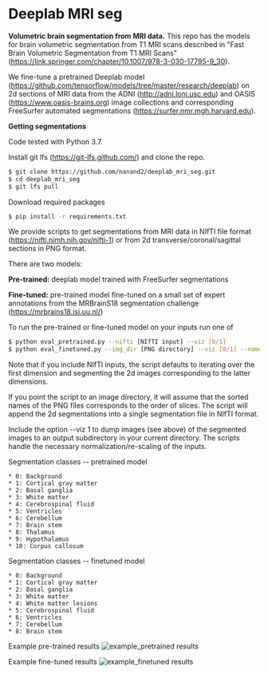 # Deeplab MRI seg

**Volumetric brain segmentation from MRI data.** This repo has the models for brain volumetric segmentation from T1 MRI scans described in "Fast Brain Volumetric Segmentation from T1 MRI Scans" (https://link.springer.com/chapter/10.1007/978-3-030-17795-9_30). 

We fine-tune a pretrained Deeplab model (https://github.com/tensorflow/models/tree/master/research/deeplab) on 2d sections of MRI data from the ADNI (http://adni.loni.usc.edu) and OASIS (https://www.oasis-brains.org) image collections and corresponding FreeSurfer automated segmentations (https://surfer.nmr.mgh.harvard.edu). 



**Getting segmentations**

Code tested with Python 3.7.

Install git lfs (https://git-lfs.github.com/) and clone the repo. 

```bash
$ git clone https://github.com/nanand2/deeplab_mri_seg.git
$ cd deeplab_mri_seg
$ git lfs pull
```

Download required packages
```bash
$ pip install -r requirements.txt
```


We provide scripts to get segmentations from MRI data in NIfTI file format (https://nifti.nimh.nih.gov/nifti-1) or from 2d transverse/coronal/sagittal sections in PNG format.

There are two models:
 
**Pre-trained:** deeplab model trained with FreeSurfer segmentations

**Fine-tuned:** pre-trained model fine-tuned on a small set of expert annotations from the MRBrainS18 segmentation challenge (https://mrbrains18.isi.uu.nl/)


To run the pre-trained or fine-tuned model on your inputs run one of

```bash
$ python eval_pretrained.py --nifti [NIfTI input] --viz [0/1]
$ python eval_finetuned.py --img_dir [PNG directory] --viz [0/1] --name [output name]
```

Note that if you include NIfTI inputs, the script defaults to iterating over the first dimension and segmenting the 2d images corresponding to the latter dimensions.

If you point the script to an image directory, it will assume that the sorted names of the PNG files corresponds to the order of slices. The script will append the 2d segmentations into a single segmentation file in NIfTI format. 

Include the option --viz 1 to dump images (see above) of the segmented images to an output subdirectory in your current directory. The scripts handle the necessary normalization/re-scaling of the inputs.  


Segmentation classes -- pretrained model

    * 0: Background
    * 1: Cortical gray matter
    * 2: Basal ganglia
    * 3: White matter
    * 4: Cerebrospinal fluid
    * 5: Ventricles
    * 6: Cerebellum
    * 7: Brain stem
    * 8: Thalamus
    * 9: Hypothalamus
    * 10: Corpus callosum

Segmentation classes -- finetuned model

    * 0: Background
    * 1: Cortical gray matter
    * 2: Basal ganglia
    * 3: White matter
    * 4: White matter lesions
    * 5: Cerebrospinal fluid
    * 6: Ventricles
    * 7: Cerebellum
    * 8: Brain stem


Example pre-trained results
![example_pretrained results](https://github.com/nanand2/deeplab_mri_seg_test/blob/master/imgs/example_pretrained.png)


Example fine-tuned results
![example_finetuned results](https://github.com/nanand2/deeplab_mri_seg_test/blob/master/imgs/example_finetuned.png)

